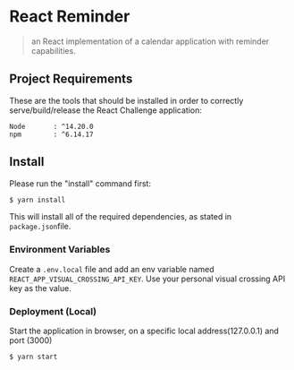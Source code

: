 # React Reminder

> an React implementation of a calendar application with reminder capabilities.

## Project Requirements

These are the tools that should be installed in order to correctly serve/build/release the React Challenge application:

    Node       : ^14.20.0
    npm        : ^6.14.17

## Install

Please run the "install" command first:

```sh
$ yarn install
```

This will install all of the required dependencies, as stated in `package.json`file.

### Environment Variables

Create a `.env.local` file and add an env variable named `REACT_APP_VISUAL_CROSSING_API_KEY`. Use your personal visual crossing API key as the value.

### Deployment (Local)

Start the application in browser, on a specific local address(127.0.0.1) and port (3000)

```sh
$ yarn start
```
